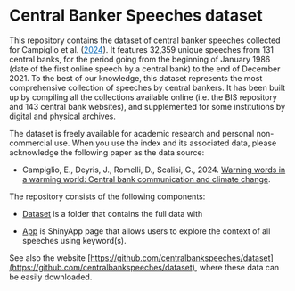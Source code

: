 # Central Banker Speeches dataset

This repository contains the dataset of central banker speeches collected for Campiglio et al. (<a style="color:#0569b9;" href="" target="_blank" rel="noopener">2024</a>). It features 32,359 unique speeches from 131 central banks, for the period going from the beginning of January 1986 (date of the first online speech by a central bank) to the end of December 2021.
To the best of our knowledge, this dataset represents the most comprehensive collection of speeches by central bankers. It has been built up by compiling all the collections available online (i.e. the BIS repository and 143 central bank websites), and supplemented for some institutions by digital and physical archives. 

The dataset is freely available for academic research and personal non-commercial use.
When you use the index and its associated data, please acknowledge the following paper as the data source:
- Campiglio, E., Deyris, J., Romelli, D., Scalisi, G., 2024. [Warning words in a warming world: Central bank communication and climate change]().


The repository consists of the following components:

- [Dataset](https://github.com/DRomelli/cbspeeches/tree/main/dataset) is a folder that contains the full data with 
  
- [App](https://github.com/centralbankspeeches/app) is ShinyApp page that allows users to explore the context of all speeches using keyword(s). 

See also the website [https://github.com/centralbankspeeches/dataset](https://github.com/centralbankspeeches/dataset), where these data can be easily downloaded. 
